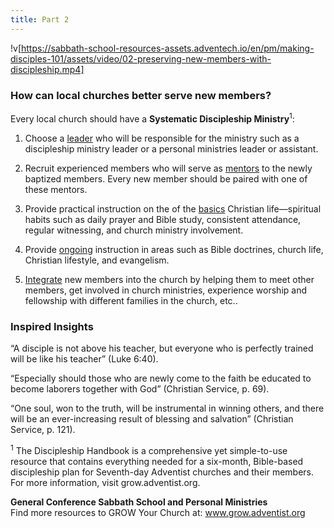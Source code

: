 ```yaml
---
title: Part 2
---
```


!v[https://sabbath-school-resources-assets.adventech.io/en/pm/making-disciples-101/assets/video/02-preserving-new-members-with-discipleship.mp4]

### How can local churches better serve new members?

Every local church should have a **Systematic Discipleship Ministry**<sup>1</sup>:

1. Choose a [leader]() who will be responsible for the ministry such as a discipleship ministry leader or a personal ministries leader or assistant.

2. Recruit experienced members who will serve as [mentors]() to the newly baptized members. Every new member should be paired with one of these mentors.

3. Provide practical instruction on the of the [basics]() Christian life—spiritual habits such as daily prayer and Bible study, consistent attendance, regular witnessing, and church ministry involvement.

4. Provide [ongoing]() instruction in areas such as Bible doctrines, church life, Christian lifestyle, and evangelism.

5. [Integrate]() new members into the church by helping them to meet other members, get involved in church ministries, experience worship and fellowship with different families in the church, etc..

### Inspired Insights

“A disciple is not above his teacher, but everyone who is perfectly trained will be like his teacher” (Luke 6:40).

“Especially should those who are newly come to the faith be educated to become laborers together with God” (Christian Service, p. 69).

“One soul, won to the truth, will be instrumental in winning others, and there will be an ever-increasing result of blessing and salvation” (Christian Service, p. 121).

<sup>1</sup> The Discipleship Handbook is a comprehensive yet simple-to-use resource that contains everything needed for a six-month, Bible-based discipleship plan for Seventh-day Adventist churches and their members. For more information, visit grow.adventist.org.

**General Conference Sabbath School and Personal Ministries**\
Find more resources to GROW Your Church at: www.grow.adventist.org